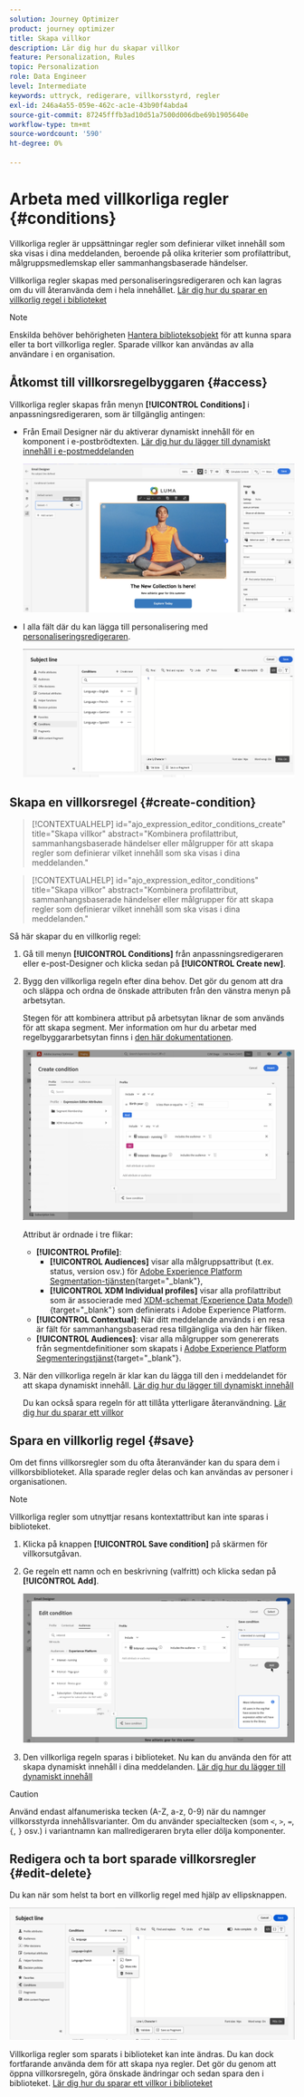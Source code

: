 ```yaml
---
solution: Journey Optimizer
product: journey optimizer
title: Skapa villkor
description: Lär dig hur du skapar villkor
feature: Personalization, Rules
topic: Personalization
role: Data Engineer
level: Intermediate
keywords: uttryck, redigerare, villkorsstyrd, regler
exl-id: 246a4a55-059e-462c-ac1e-43b90f4abda4
source-git-commit: 87245fffb3ad10d51a7500d006dbe69b1905640e
workflow-type: tm+mt
source-wordcount: '590'
ht-degree: 0%

---
```


# Arbeta med villkorliga regler {#conditions}

Villkorliga regler är uppsättningar regler som definierar vilket innehåll som ska visas i dina meddelanden, beroende på olika kriterier som profilattribut, målgruppsmedlemskap eller sammanhangsbaserade händelser.

Villkorliga regler skapas med personaliseringsredigeraren och kan lagras om du vill återanvända dem i hela innehållet. [Lär dig hur du sparar en villkorlig regel i biblioteket](#save)

>[!NOTE]
>
>Enskilda behöver behörigheten [Hantera biblioteksobjekt](../administration/ootb-product-profiles.md) för att kunna spara eller ta bort villkorliga regler. Sparade villkor kan användas av alla användare i en organisation.

## Åtkomst till villkorsregelbyggaren {#access}

Villkorliga regler skapas från menyn **[!UICONTROL Conditions]** i anpassningsredigeraren, som är tillgänglig antingen:

* Från Email Designer när du aktiverar dynamiskt innehåll för en komponent i e-postbrödtexten. [Lär dig hur du lägger till dynamiskt innehåll i e-postmeddelanden](dynamic-content.md#emails)

  ![](assets/conditions-access-email.png)

* I alla fält där du kan lägga till personalisering med [personaliseringsredigeraren](personalization-build-expressions.md).

  ![](assets/conditions-access-editor.png)

## Skapa en villkorsregel {#create-condition}

>[!CONTEXTUALHELP]
>id="ajo_expression_editor_conditions_create"
>title="Skapa villkor"
>abstract="Kombinera profilattribut, sammanhangsbaserade händelser eller målgrupper för att skapa regler som definierar vilket innehåll som ska visas i dina meddelanden."

>[!CONTEXTUALHELP]
>id="ajo_expression_editor_conditions"
>title="Skapa villkor"
>abstract="Kombinera profilattribut, sammanhangsbaserade händelser eller målgrupper för att skapa regler som definierar vilket innehåll som ska visas i dina meddelanden."

Så här skapar du en villkorlig regel:

1. Gå till menyn **[!UICONTROL Conditions]** från anpassningsredigeraren eller e-post-Designer och klicka sedan på **[!UICONTROL Create new]**.

1. Bygg den villkorliga regeln efter dina behov. Det gör du genom att dra och släppa och ordna de önskade attributen från den vänstra menyn på arbetsytan.

   Stegen för att kombinera attribut på arbetsytan liknar de som används för att skapa segment. Mer information om hur du arbetar med regelbyggararbetsytan finns i [den här dokumentationen](https://experienceleague.adobe.com/docs/experience-platform/segmentation/ui/segment-builder.html?lang=sv-SE#rule-builder-canvas).

   ![](assets/conditions-create.png)

   Attribut är ordnade i tre flikar:

   * **[!UICONTROL Profile]**:
      * **[!UICONTROL Audiences]** visar alla målgruppsattribut (t.ex. status, version osv.) för [Adobe Experience Platform Segmentation-tjänsten](https://experienceleague.adobe.com/docs/experience-platform/segmentation/home.html?lang=sv-SE){target="_blank"},
      * **[!UICONTROL XDM Individual profiles]** visar alla profilattribut som är associerade med [XDM-schemat (Experience Data Model)](https://experienceleague.adobe.com/docs/experience-platform/xdm/home.html?lang=sv){target="_blank"} som definierats i Adobe Experience Platform.
   * **[!UICONTROL Contextual]**: När ditt meddelande används i en resa är fält för sammanhangsbaserad resa tillgängliga via den här fliken.
   * **[!UICONTROL Audiences]**: visar alla målgrupper som genererats från segmentdefinitioner som skapats i [Adobe Experience Platform Segmenteringstjänst](https://experienceleague.adobe.com/docs/experience-platform/segmentation/home.html?lang=sv-SE){target="_blank"}.

1. När den villkorliga regeln är klar kan du lägga till den i meddelandet för att skapa dynamiskt innehåll. [Lär dig hur du lägger till dynamiskt innehåll](dynamic-content.md)

   Du kan också spara regeln för att tillåta ytterligare återanvändning. [Lär dig hur du sparar ett villkor](#save)

## Spara en villkorlig regel {#save}

Om det finns villkorsregler som du ofta återanvänder kan du spara dem i villkorsbiblioteket. Alla sparade regler delas och kan användas av personer i organisationen.

>[!NOTE]
>
>Villkorliga regler som utnyttjar resans kontextattribut kan inte sparas i biblioteket.

1. Klicka på knappen **[!UICONTROL Save condition]** på skärmen för villkorsutgåvan.

1. Ge regeln ett namn och en beskrivning (valfritt) och klicka sedan på **[!UICONTROL Add]**.

   ![](assets/conditions-name-description.png)

1. Den villkorliga regeln sparas i biblioteket. Nu kan du använda den för att skapa dynamiskt innehåll i dina meddelanden. [Lär dig hur du lägger till dynamiskt innehåll](dynamic-content.md)


>[!CAUTION]
>
>Använd endast alfanumeriska tecken (A-Z, a-z, 0-9) när du namnger villkorsstyrda innehållsvarianter. Om du använder specialtecken (som `<`, `>`, `=`, `{`, `}` osv.) i variantnamn kan mallredigeraren bryta eller dölja komponenter.

## Redigera och ta bort sparade villkorsregler {#edit-delete}

Du kan när som helst ta bort en villkorlig regel med hjälp av ellipsknappen.

![](assets/conditions-open.png)

Villkorliga regler som sparats i biblioteket kan inte ändras. Du kan dock fortfarande använda dem för att skapa nya regler. Det gör du genom att öppna villkorsregeln, göra önskade ändringar och sedan spara den i biblioteket. [Lär dig hur du sparar ett villkor i biblioteket](#save)
